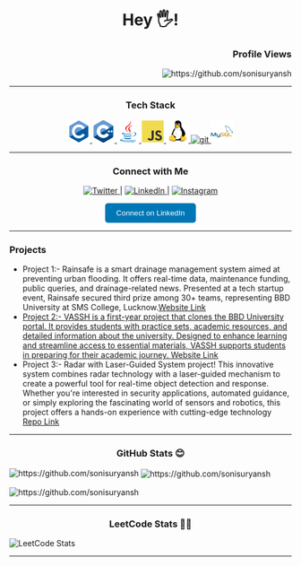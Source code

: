 <h1 align="center">Hey 🖐️! </h1>
<h3 align="right">Profile Views</h3>
<p align="right"> <img src="https://komarev.com/ghpvc/?username=sonisuryansh&label=Profile%20views&color=0e75b6&style=flat" alt="https://github.com/sonisuryansh" /> </p>

---

<h3 align="center">Tech Stack</h3>
<p align="center"> 
<a href="https://www.cprogramming.com/" target="_blank"> <img src="https://raw.githubusercontent.com/devicons/devicon/master/icons/c/c-original.svg" alt="c" width="40" height="40"/> </a> 
<a href="https://www.w3schools.com/cpp/" target="_blank"> <img src="https://raw.githubusercontent.com/devicons/devicon/master/icons/cplusplus/cplusplus-original.svg" alt="cplusplus" width="40" height="40"/> </a> 
<a href="https://www.java.com" target="_blank"> <img src="https://raw.githubusercontent.com/devicons/devicon/master/icons/java/java-original.svg" alt="java" width="40" height="40"/> </a> 
<a href="https://developer.mozilla.org/en-US/docs/Web/JavaScript" target="_blank"> <img src="https://raw.githubusercontent.com/devicons/devicon/master/icons/javascript/javascript-original.svg" alt="javascript" width="40" height="40"/> </a> 
<a href="https://www.linux.org/" target="_blank"> <img src="https://raw.githubusercontent.com/devicons/devicon/master/icons/linux/linux-original.svg" alt="linux" width="40" height="40"/> </a> 
<a href="https://git-scm.com/" target="_blank"> <img src="https://www.vectorlogo.zone/logos/git-scm/git-scm-icon.svg" alt="git" width="40" height="40"/> </a> 
<a href="https://www.mysql.com/" target="_blank"> <img src="https://raw.githubusercontent.com/devicons/devicon/master/icons/mysql/mysql-original-wordmark.svg" alt="mysql" width="40" height="40"/> </a>  
</p>
</p>

---

<h3 align="center">Connect with Me</h3>
<p align="center">
  <a href="https://twitter.com/sonisuryansh_" target="_blank">
    <img src="https://img.icons8.com/color/48/000000/twitter-squared.png" alt="Twitter" width="40" height="40"/>
  </a> | 
  <a href="https://www.linkedin.com/in/suryansh-soni-0a244b294/" target="_blank">
    <img src="https://img.icons8.com/color/48/000000/linkedin.png" alt="LinkedIn" width="40" height="40"/>
  </a> | 
  <a href="https://www.instagram.com/_suryanshsoni/" target="_blank">
    <img src="https://img.icons8.com/color/48/000000/instagram-new.png" alt="Instagram" width="40" height="40"/>
  </a>
</p>

<p align="center">
  <a href="https://linkedin.com/in/sonisuryansh" target="_blank">
    <button style="background-color: #0077B5; color: white; padding: 10px 20px; border: none; border-radius: 5px; cursor: pointer;">Connect on LinkedIn</button>
  </a>
</p>

---

<h3 align="left">Projects</h3>
<ul>
  <li> Project 1:-  Rainsafe is a smart drainage management system aimed at preventing urban flooding. It offers real-time data, maintenance funding, public queries, and drainage-related news. Presented at a tech startup event, Rainsafe secured third prize among 30+ teams, representing BBD University at SMS College, Lucknow.<a href="https://sonisuryansh.github.io/RainSafe/" target="_blank">Website Link</li>
    
  <li> Project 2:- VASSH is a first-year project that clones the BBD University portal. It provides students with practice sets, academic resources, and detailed information about the university. Designed to enhance learning and streamline access to essential materials, VASSH supports students in preparing for their academic journey. <a href="https://sonisuryansh.github.io/The_Vassh-Clone_of_BBD_University_website/" target="_blank">Website Link</a></li>
    
  <li> Project 3:- Radar with Laser-Guided System project! This innovative system combines radar technology with a laser-guided mechanism to create a powerful tool for real-time object detection and response. Whether you're interested in security applications, automated guidance, or simply exploring the fascinating world of sensors and robotics, this project offers a hands-on experience with cutting-edge technology <a href="https://github.com/sonisuryansh/Radar-with-Laser-Guided-System-" target="_blank">Repo Link</a></li>
</ul>

---

<h3 align="center">GitHub Stats 😊</h3>
<p><img align="left" src="https://github-readme-stats.vercel.app/api/top-langs?username=sonisuryansh&show_icons=true&locale=en&layout=compact" alt="https://github.com/sonisuryansh" /></p>

<p>&nbsp;<img align="center" src="https://github-readme-stats.vercel.app/api?username=sonisuryansh&show_icons=true&locale=en" alt="https://github.com/sonisuryansh" /></p>

<p><img align="center" src="https://github-readme-streak-stats.herokuapp.com/?user=sonisuryansh&" alt="https://github.com/sonisuryansh" /></p>

---

<h3 align="center">LeetCode Stats 🤷‍♂️</h3>
<p align="left">
  <img src="https://leetcard.jacoblin.cool/sonisuryansh?theme=dark&font=baloo&ext=contest" alt="LeetCode Stats" />
</p>

---

